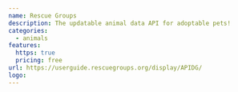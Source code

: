 ```yaml
---
name: Rescue Groups
description: The updatable animal data API for adoptable pets!
categories:
  - animals
features:
  https: true
  pricing: free
url: https://userguide.rescuegroups.org/display/APIDG/
logo:
---
```

